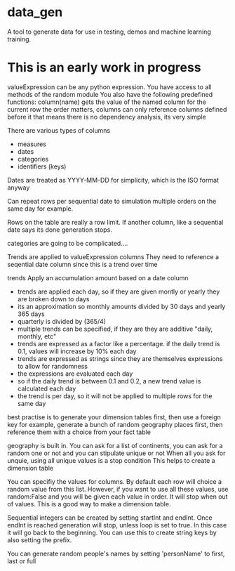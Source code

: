 # data_gen
A tool to generate data for use in testing, demos and machine learning training.

# This is an early work in progress

valueExpression can be any python expression.
You have access to all methods of the random module
You also have the following predefined functions:
    column(name) gets the value of the named column for the current row
    the order matters, columns can only reference columns defined before it
    that means there is no dependency analysis, its very simple


There are various types of columns
- measures
- dates
- categories
- identifiers (keys)

Dates are treated as YYYY-MM-DD for simplicity, which is the ISO format anyway

Can repeat rows per sequential date to simulation multiple orders on the same day for example.

Rows on the table are really a row limit.  If another column, like a sequential date says its done
generation stops.

categories are going to be complicated....

Trends are applied to valueExpression columns
They need to reference a seqential date column since this is a trend over time

trends
Apply an accumulation amount based on a date column
- trends are applied each day, so if they are given montly or yearly they are broken down to days
- its an approximation so monthly amounts divided by 30 days and yearly 365 days
- quarterly is divided by (365/4)
- multiple trends can be specified, if they are they are additive "daily, monthly, etc"
- trends are expressed as a factor like a percentage.  if the daily trend is 0.1, values will increase by 10% each day
- trends are expressed as strings since they are themselves expressions to allow for randomness
- the expressions are evaluated each day
- so if the daily trend is between 0.1 and 0.2, a new trend value is calculated each day
- the trend is per day, so it will not be applied to multiple rows for the same day

best practise is to generate your dimension tables first, then use a foreign key
for example, generate a bunch of random geography places first,
then reference them with a choice from your fact table

geography is built in.
You can ask for a list of continents, you can ask for a random one or not and you can stipulate unique or not
When all you ask for unquie, using all unique values is a stop condition
This helps to create a dimension table

You can specifiy the values for columns.  By default each row will choice a random value from this list.
However, if you want to use all these values, use random:False and you will be given each value in order.  It will stop when out of values.  This is a good way to make a dimension table.

Sequential integers can be created by setting startInt and endInt.  Once endInt is reached generation will stop, unless loop is set to true.  In this case it will go back to the beginning.
You can use this to create string keys by also setting the prefix.

You can generate random people's names by setting 'personName' to first, last or full